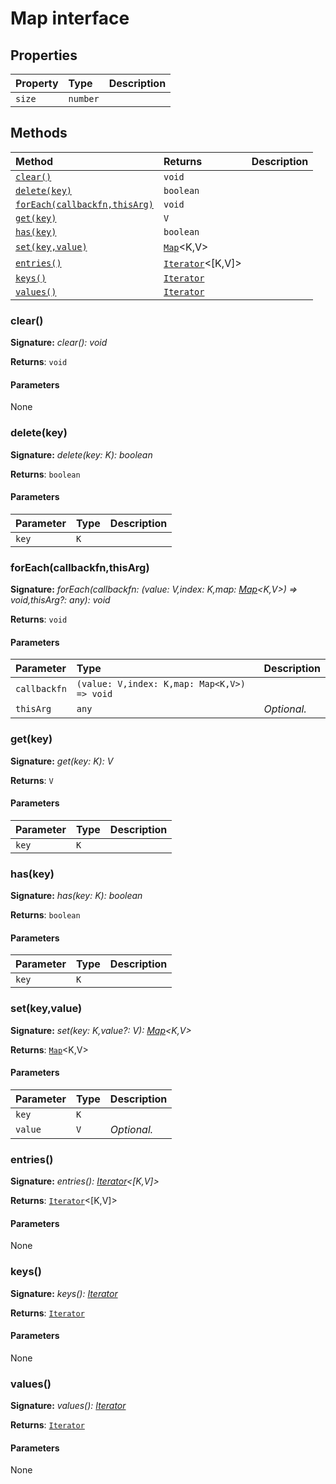 # Map interface










## Properties

| Property	   | Type	| Description|
|:-------------|:-------|:-----------|
|`size`      | `number` |  |




## Methods

| Method	   |  Returns	| Description|
|:-------------|:-------|:-----------|
|[`clear()`](#clear)      | `void` |  |
|[`delete(key)`](#deletekey)      | `boolean` |  |
|[`forEach(callbackfn,thisArg)`](#foreachcallbackfnthisarg)      | `void` |  |
|[`get(key)`](#getkey)      | `V` |  |
|[`has(key)`](#haskey)      | `boolean` |  |
|[`set(key,value)`](#setkeyvalue)      | [`Map`](targetLink)<K,V> |  |
|[`entries()`](#entries)      | [`Iterator`](targetLink)<[K,V]> |  |
|[`keys()`](#keys)      | [`Iterator`](targetLink)<K> |  |
|[`values()`](#values)      | [`Iterator`](targetLink)<V> |  |




### clear()



**Signature:** _clear(): void_

**Returns**: `void`



#### Parameters
None


### delete(key)



**Signature:** _delete(key: K): boolean_

**Returns**: `boolean`



#### Parameters


| Parameter	   | Type    | Description |
|:-------------|:---------------|:------------|
| `key`    | `K` |  |


### forEach(callbackfn,thisArg)



**Signature:** _forEach(callbackfn: (value: V,index: K,map: [Map](../es6-collections/map.md)<K,V>) => void,thisArg?: any): void_

**Returns**: `void`



#### Parameters


| Parameter	   | Type    | Description |
|:-------------|:---------------|:------------|
| `callbackfn`    | `(value: V,index: K,map: Map<K,V>) => void` |  |
| `thisArg`    | `any` | _Optional._ |


### get(key)



**Signature:** _get(key: K): V_

**Returns**: `V`



#### Parameters


| Parameter	   | Type    | Description |
|:-------------|:---------------|:------------|
| `key`    | `K` |  |


### has(key)



**Signature:** _has(key: K): boolean_

**Returns**: `boolean`



#### Parameters


| Parameter	   | Type    | Description |
|:-------------|:---------------|:------------|
| `key`    | `K` |  |


### set(key,value)



**Signature:** _set(key: K,value?: V): [Map](../es6-collections/map.md)<K,V>_

**Returns**: [`Map`](targetLink)<K,V>



#### Parameters


| Parameter	   | Type    | Description |
|:-------------|:---------------|:------------|
| `key`    | `K` |  |
| `value`    | `V` | _Optional._ |


### entries()



**Signature:** _entries(): [Iterator](../es6-collections/iterator.md)<[K,V]>_

**Returns**: [`Iterator`](targetLink)<[K,V]>



#### Parameters
None


### keys()



**Signature:** _keys(): [Iterator](../es6-collections/iterator.md)<K>_

**Returns**: [`Iterator`](targetLink)<K>



#### Parameters
None


### values()



**Signature:** _values(): [Iterator](../es6-collections/iterator.md)<V>_

**Returns**: [`Iterator`](targetLink)<V>



#### Parameters
None

